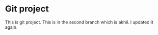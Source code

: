 # Git project

This is git project.
This is in the second branch which is akhil.
I updated it again.

